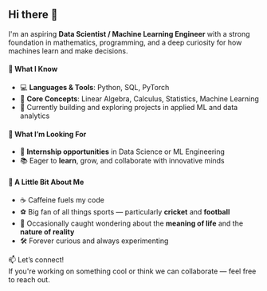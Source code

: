 ## Hi there 👋

I'm an aspiring **Data Scientist / Machine Learning Engineer** with a strong foundation in mathematics, programming, and a deep curiosity for how machines learn and make decisions.

#### 🧠 What I Know
- 💻 **Languages & Tools**: Python, SQL, PyTorch  
- 📐 **Core Concepts**: Linear Algebra, Calculus, Statistics, Machine Learning  
- 🧪 Currently building and exploring projects in applied ML and data analytics

#### 🚀 What I’m Looking For
- 💼 **Internship opportunities** in Data Science or ML Engineering  
- 📚 Eager to **learn**, grow, and collaborate with innovative minds  

#### 🎯 A Little Bit About Me
- ☕ Caffeine fuels my code  
- ⚽ Big fan of all things sports — particularly **cricket** and **football**  
- 🌌 Occasionally caught wondering about the **meaning of life** and the **nature of reality**  
- 🛠️ Forever curious and always experimenting


📫 Let’s connect!  
If you're working on something cool or think we can collaborate — feel free to reach out.


